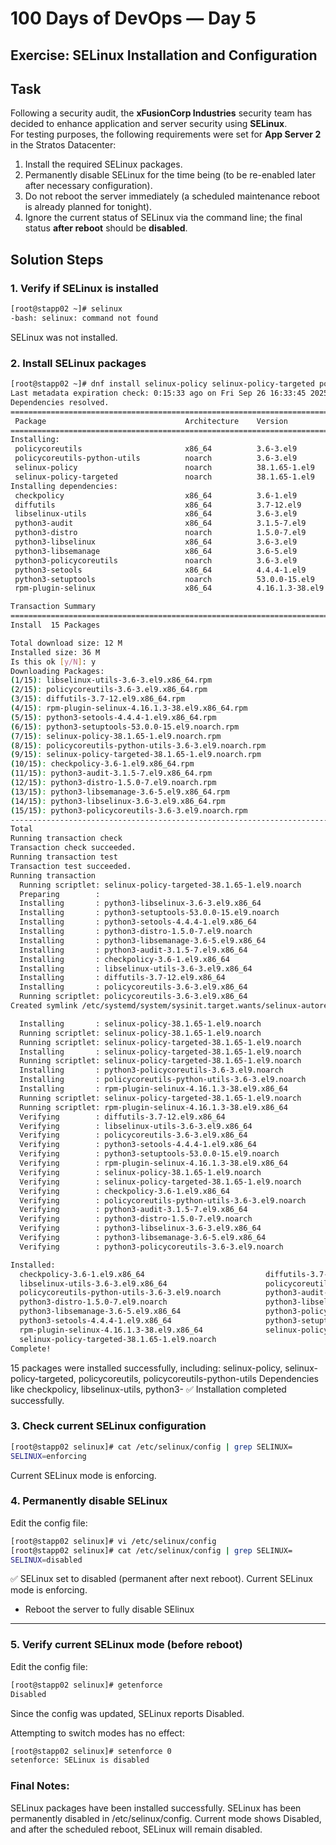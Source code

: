 # 100 Days of DevOps — Day 5
## Exercise: SELinux Installation and Configuration

## Task
Following a security audit, the **xFusionCorp Industries** security team has decided to enhance application and server security using **SELinux**.  
For testing purposes, the following requirements were set for **App Server 2** in the Stratos Datacenter:

1. Install the required SELinux packages.  
2. Permanently disable SELinux for the time being (to be re-enabled later after necessary configuration).  
3. Do not reboot the server immediately (a scheduled maintenance reboot is already planned for tonight).  
4. Ignore the current status of SELinux via the command line; the final status **after reboot** should be **disabled**.  


## Solution Steps

### 1. Verify if SELinux is installed
```bash
[root@stapp02 ~]# selinux
-bash: selinux: command not found
```
SELinux was not installed.

### 2. Install SELinux packages
```bash
[root@stapp02 ~]# dnf install selinux-policy selinux-policy-targeted policycoreutils policycoreutils-python-utils
Last metadata expiration check: 0:15:33 ago on Fri Sep 26 16:33:45 2025.
Dependencies resolved.
==========================================================================================================
 Package                               Architecture    Version                   Repository          Size
==========================================================================================================
Installing:
 policycoreutils                       x86_64          3.6-3.el9                 baseos             239 k
 policycoreutils-python-utils          noarch          3.6-3.el9                 appstream           76 k
 selinux-policy                        noarch          38.1.65-1.el9             baseos              42 k
 selinux-policy-targeted               noarch          38.1.65-1.el9             baseos             6.9 M
Installing dependencies:
 checkpolicy                           x86_64          3.6-1.el9                 appstream          353 k
 diffutils                             x86_64          3.7-12.el9                baseos             397 k
 libselinux-utils                      x86_64          3.6-3.el9                 baseos             190 k
 python3-audit                         x86_64          3.1.5-7.el9               appstream           79 k
 python3-distro                        noarch          1.5.0-7.el9               appstream           37 k
 python3-libselinux                    x86_64          3.6-3.el9                 appstream          188 k
 python3-libsemanage                   x86_64          3.6-5.el9                 appstream           79 k
 python3-policycoreutils               noarch          3.6-3.el9                 appstream          2.1 M
 python3-setools                       x86_64          4.4.4-1.el9               baseos             605 k
 python3-setuptools                    noarch          53.0.0-15.el9             baseos             936 k
 rpm-plugin-selinux                    x86_64          4.16.1.3-38.el9           baseos              16 k

Transaction Summary
==========================================================================================================
Install  15 Packages

Total download size: 12 M
Installed size: 36 M
Is this ok [y/N]: y
Downloading Packages:
(1/15): libselinux-utils-3.6-3.el9.x86_64.rpm                             434 kB/s | 190 kB     00:00    
(2/15): policycoreutils-3.6-3.el9.x86_64.rpm                              542 kB/s | 239 kB     00:00    
(3/15): diffutils-3.7-12.el9.x86_64.rpm                                   841 kB/s | 397 kB     00:00    
(4/15): rpm-plugin-selinux-4.16.1.3-38.el9.x86_64.rpm                      63 kB/s |  16 kB     00:00    
(5/15): python3-setools-4.4.4-1.el9.x86_64.rpm                            1.3 MB/s | 605 kB     00:00    
(6/15): python3-setuptools-53.0.0-15.el9.noarch.rpm                       1.8 MB/s | 936 kB     00:00    
(7/15): selinux-policy-38.1.65-1.el9.noarch.rpm                           134 kB/s |  42 kB     00:00    
(8/15): policycoreutils-python-utils-3.6-3.el9.noarch.rpm                 192 kB/s |  76 kB     00:00    
(9/15): selinux-policy-targeted-38.1.65-1.el9.noarch.rpm                   11 MB/s | 6.9 MB     00:00    
(10/15): checkpolicy-3.6-1.el9.x86_64.rpm                                 587 kB/s | 353 kB     00:00    
(11/15): python3-audit-3.1.5-7.el9.x86_64.rpm                             542 kB/s |  79 kB     00:00    
(12/15): python3-distro-1.5.0-7.el9.noarch.rpm                            380 kB/s |  37 kB     00:00    
(13/15): python3-libsemanage-3.6-5.el9.x86_64.rpm                         551 kB/s |  79 kB     00:00    
(14/15): python3-libselinux-3.6-3.el9.x86_64.rpm                          974 kB/s | 188 kB     00:00    
(15/15): python3-policycoreutils-3.6-3.el9.noarch.rpm                     1.6 MB/s | 2.1 MB     00:01    
----------------------------------------------------------------------------------------------------------
Total                                                                     670 kB/s |  12 MB     00:18     
Running transaction check
Transaction check succeeded.
Running transaction test
Transaction test succeeded.
Running transaction
  Running scriptlet: selinux-policy-targeted-38.1.65-1.el9.noarch                                     1/1 
  Preparing        :                                                                                  1/1 
  Installing       : python3-libselinux-3.6-3.el9.x86_64                                             1/15 
  Installing       : python3-setuptools-53.0.0-15.el9.noarch                                         2/15 
  Installing       : python3-setools-4.4.4-1.el9.x86_64                                              3/15 
  Installing       : python3-distro-1.5.0-7.el9.noarch                                               4/15 
  Installing       : python3-libsemanage-3.6-5.el9.x86_64                                            5/15 
  Installing       : python3-audit-3.1.5-7.el9.x86_64                                                6/15 
  Installing       : checkpolicy-3.6-1.el9.x86_64                                                    7/15 
  Installing       : libselinux-utils-3.6-3.el9.x86_64                                               8/15 
  Installing       : diffutils-3.7-12.el9.x86_64                                                     9/15 
  Installing       : policycoreutils-3.6-3.el9.x86_64                                               10/15 
  Running scriptlet: policycoreutils-3.6-3.el9.x86_64                                               10/15 
Created symlink /etc/systemd/system/sysinit.target.wants/selinux-autorelabel-mark.service → /usr/lib/systemd/system/selinux-autorelabel-mark.service.

  Installing       : selinux-policy-38.1.65-1.el9.noarch                                            11/15 
  Running scriptlet: selinux-policy-38.1.65-1.el9.noarch                                            11/15 
  Running scriptlet: selinux-policy-targeted-38.1.65-1.el9.noarch                                   12/15 
  Installing       : selinux-policy-targeted-38.1.65-1.el9.noarch                                   12/15 
  Running scriptlet: selinux-policy-targeted-38.1.65-1.el9.noarch                                   12/15 
  Installing       : python3-policycoreutils-3.6-3.el9.noarch                                       13/15 
  Installing       : policycoreutils-python-utils-3.6-3.el9.noarch                                  14/15 
  Installing       : rpm-plugin-selinux-4.16.1.3-38.el9.x86_64                                      15/15 
  Running scriptlet: selinux-policy-targeted-38.1.65-1.el9.noarch                                   15/15 
  Running scriptlet: rpm-plugin-selinux-4.16.1.3-38.el9.x86_64                                      15/15 
  Verifying        : diffutils-3.7-12.el9.x86_64                                                     1/15 
  Verifying        : libselinux-utils-3.6-3.el9.x86_64                                               2/15 
  Verifying        : policycoreutils-3.6-3.el9.x86_64                                                3/15 
  Verifying        : python3-setools-4.4.4-1.el9.x86_64                                              4/15 
  Verifying        : python3-setuptools-53.0.0-15.el9.noarch                                         5/15 
  Verifying        : rpm-plugin-selinux-4.16.1.3-38.el9.x86_64                                       6/15 
  Verifying        : selinux-policy-38.1.65-1.el9.noarch                                             7/15 
  Verifying        : selinux-policy-targeted-38.1.65-1.el9.noarch                                    8/15 
  Verifying        : checkpolicy-3.6-1.el9.x86_64                                                    9/15 
  Verifying        : policycoreutils-python-utils-3.6-3.el9.noarch                                  10/15 
  Verifying        : python3-audit-3.1.5-7.el9.x86_64                                               11/15 
  Verifying        : python3-distro-1.5.0-7.el9.noarch                                              12/15 
  Verifying        : python3-libselinux-3.6-3.el9.x86_64                                            13/15 
  Verifying        : python3-libsemanage-3.6-5.el9.x86_64                                           14/15 
  Verifying        : python3-policycoreutils-3.6-3.el9.noarch                                       15/15 

Installed:
  checkpolicy-3.6-1.el9.x86_64                           diffutils-3.7-12.el9.x86_64                      
  libselinux-utils-3.6-3.el9.x86_64                      policycoreutils-3.6-3.el9.x86_64                 
  policycoreutils-python-utils-3.6-3.el9.noarch          python3-audit-3.1.5-7.el9.x86_64                 
  python3-distro-1.5.0-7.el9.noarch                      python3-libselinux-3.6-3.el9.x86_64              
  python3-libsemanage-3.6-5.el9.x86_64                   python3-policycoreutils-3.6-3.el9.noarch         
  python3-setools-4.4.4-1.el9.x86_64                     python3-setuptools-53.0.0-15.el9.noarch          
  rpm-plugin-selinux-4.16.1.3-38.el9.x86_64              selinux-policy-38.1.65-1.el9.noarch              
  selinux-policy-targeted-38.1.65-1.el9.noarch          
Complete!
```
15 packages were installed successfully, including:
selinux-policy, selinux-policy-targeted, policycoreutils, policycoreutils-python-utils
Dependencies like checkpolicy, libselinux-utils, python3-
✅ Installation completed successfully.

### 3. Check current SELinux configuration
```bash
[root@stapp02 selinux]# cat /etc/selinux/config | grep SELINUX=
SELINUX=enforcing
```
Current SELinux mode is enforcing.
### 4. Permanently disable SELinux
Edit the config file:
```bash
[root@stapp02 selinux]# vi /etc/selinux/config
[root@stapp02 selinux]# cat /etc/selinux/config | grep SELINUX=
SELINUX=disabled
```
✅ SELinux set to disabled (permanent after next reboot).
Current SELinux mode is enforcing.
- Reboot the server to fully disable SElinux
---
### 5. Verify current SELinux mode (before reboot)
Edit the config file:
```bash
[root@stapp02 selinux]# getenforce
Disabled
```
Since the config was updated, SELinux reports Disabled.

Attempting to switch modes has no effect:
```bash
[root@stapp02 selinux]# setenforce 0
setenforce: SELinux is disabled
```
### Final Notes:
SELinux packages have been installed successfully.
SELinux has been permanently disabled in /etc/selinux/config.
Current mode shows Disabled, and after the scheduled reboot, SELinux will remain disabled.

